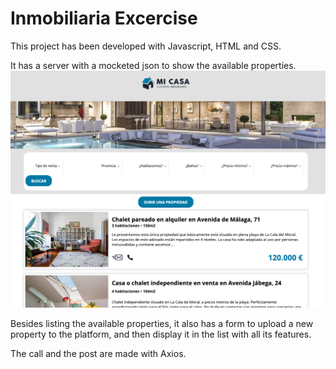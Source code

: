 # Inmobiliaria Excercise

This project has been developed with Javascript, HTML and CSS.

It has a server with a mocketed json to show the available properties. 
<img src="images/listed-provinces-img.png">

Besides listing the available properties, it also has a form to upload a new property to the platform, and then display it in the list with all its features.

The call and the post are made with Axios.
